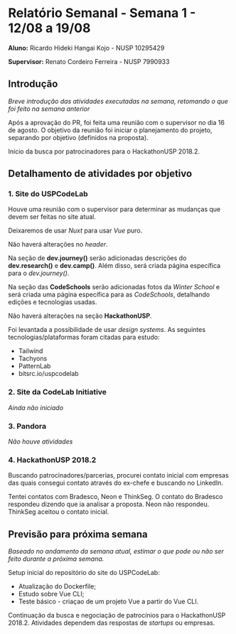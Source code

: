 # Relatório Semanal - Semana 1 - 12/08 a 19/08

**Aluno:** Ricardo Hideki Hangai Kojo - NUSP 10295429

**Supervisor:** Renato Cordeiro Ferreira - NUSP 7990933

## Introdução

*Breve introdução das atividades executadas na semana, retomando o que foi feito na semana anterior*

Após a aprovação do PR, foi feita uma reunião com o supervisor no dia 16 de agosto. O objetivo da reunião foi iniciar o planejamento do projeto, separando por objetivo (definidos na proposta).

Início da busca por patrocinadores para o HackathonUSP 2018.2.

## Detalhamento de atividades por objetivo

### 1. Site do USPCodeLab

Houve uma reunião com o supervisor para determinar as mudanças que devem ser feitas no site atual.

Deixaremos de usar *Nuxt* para usar *Vue* puro.

Não haverá alterações no *header*.

Na seção de **dev.journey()** serão adicionadas descrições do **dev.research()** e **dev.camp()**. Além disso, será criada página específica para o *dev.journey()*.

Na seção das **CodeSchools** serão adicionadas fotos da *Winter School* e será criada uma página específica para as *CodeSchools*, detalhando edições e tecnologias usadas.

Não haverá alterações na seção **HackathonUSP**.

Foi levantada a possibilidade de usar *design systems*. As seguintes tecnologias/plataformas foram citadas para estudo:

* Tailwind
* Tachyons
* PatternLab
* bitsrc.io/uspcodelab

### 2. Site da CodeLab Initiative

*Ainda não iniciado*

### 3. Pandora

*Não houve atividades*

### 4. HackathonUSP 2018.2

Buscando patrocinadores/parcerias, procurei contato inicial com empresas das quais consegui contato através do ex-chefe e buscando no LinkedIn.

Tentei contatos com Bradesco, Neon e ThinkSeg. O contato do Bradesco respondeu dizendo que ia analisar a proposta. Neon não respondeu. ThinkSeg aceitou o contato inicial.

## Previsão para próxima semana

*Baseado no andamento da semana atual, estimar o que pode ou não ser feito durante a próxima semana.*

Setup inicial do repositório do site do USPCodeLab:
* Atualização do Dockerfile;
* Estudo sobre Vue CLI;
* Teste básico - criaçao de um projeto Vue a partir do Vue CLI.

Continuação da busca e negociação de patrocínios para o HackathonUSP 2018.2. Atividades dependem das respostas de *startups* ou empresas.